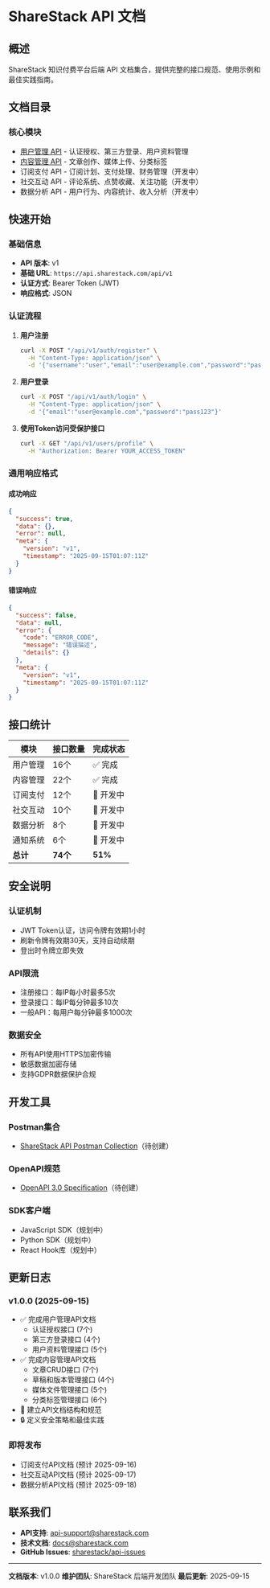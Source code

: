 # ShareStack API 文档

## 概述

ShareStack 知识付费平台后端 API 文档集合，提供完整的接口规范、使用示例和最佳实践指南。

## 文档目录

### 核心模块

- [用户管理 API](./user-management.md) - 认证授权、第三方登录、用户资料管理
- [内容管理 API](./content-management.md) - 文章创作、媒体上传、分类标签
- 订阅支付 API - 订阅计划、支付处理、财务管理（开发中）
- 社交互动 API - 评论系统、点赞收藏、关注功能（开发中）
- 数据分析 API - 用户行为、内容统计、收入分析（开发中）

## 快速开始

### 基础信息

- **API 版本**: v1
- **基础 URL**: `https://api.sharestack.com/api/v1`
- **认证方式**: Bearer Token (JWT)
- **响应格式**: JSON

### 认证流程

1. **用户注册**
   ```bash
   curl -X POST "/api/v1/auth/register" \
     -H "Content-Type: application/json" \
     -d '{"username":"user","email":"user@example.com","password":"pass123","user_type":"reader","agree_terms":true}'
   ```

2. **用户登录**
   ```bash
   curl -X POST "/api/v1/auth/login" \
     -H "Content-Type: application/json" \
     -d '{"email":"user@example.com","password":"pass123"}'
   ```

3. **使用Token访问受保护接口**
   ```bash
   curl -X GET "/api/v1/users/profile" \
     -H "Authorization: Bearer YOUR_ACCESS_TOKEN"
   ```

### 通用响应格式

#### 成功响应
```json
{
  "success": true,
  "data": {},
  "error": null,
  "meta": {
    "version": "v1",
    "timestamp": "2025-09-15T01:07:11Z"
  }
}
```

#### 错误响应
```json
{
  "success": false,
  "data": null,
  "error": {
    "code": "ERROR_CODE",
    "message": "错误描述",
    "details": {}
  },
  "meta": {
    "version": "v1",
    "timestamp": "2025-09-15T01:07:11Z"
  }
}
```

## 接口统计

| 模块 | 接口数量 | 完成状态 |
|------|----------|----------|
| 用户管理 | 16个 | ✅ 完成 |
| 内容管理 | 22个 | ✅ 完成 |
| 订阅支付 | 12个 | 🚧 开发中 |
| 社交互动 | 10个 | 🚧 开发中 |
| 数据分析 | 8个 | 🚧 开发中 |
| 通知系统 | 6个 | 🚧 开发中 |
| **总计** | **74个** | **51%** |

## 安全说明

### 认证机制
- JWT Token认证，访问令牌有效期1小时
- 刷新令牌有效期30天，支持自动续期
- 登出时令牌立即失效

### API限流
- 注册接口：每IP每小时最多5次
- 登录接口：每IP每分钟最多10次
- 一般API：每用户每分钟最多1000次

### 数据安全
- 所有API使用HTTPS加密传输
- 敏感数据加密存储
- 支持GDPR数据保护合规

## 开发工具

### Postman集合
- [ShareStack API Postman Collection](./postman/sharestack-api.json)（待创建）

### OpenAPI规范
- [OpenAPI 3.0 Specification](./openapi/sharestack-api.yaml)（待创建）

### SDK客户端
- JavaScript SDK（规划中）
- Python SDK（规划中）
- React Hook库（规划中）

## 更新日志

### v1.0.0 (2025-09-15)
- ✅ 完成用户管理API文档
  - 认证授权接口 (7个)
  - 第三方登录接口 (4个)
  - 用户资料管理接口 (5个)
- ✅ 完成内容管理API文档
  - 文章CRUD接口 (7个)
  - 草稿和版本管理接口 (4个)
  - 媒体文件管理接口 (5个)
  - 分类标签管理接口 (6个)
- 📝 建立API文档结构和规范
- 🔒 定义安全策略和最佳实践

### 即将发布
- 订阅支付API文档 (预计 2025-09-16)
- 社交互动API文档 (预计 2025-09-17)
- 数据分析API文档 (预计 2025-09-18)

## 联系我们

- **API支持**: api-support@sharestack.com
- **技术文档**: docs@sharestack.com
- **GitHub Issues**: [sharestack/api-issues](https://github.com/rcnn/sharestack/issues)

---

**文档版本**: v1.0.0
**维护团队**: ShareStack 后端开发团队
**最后更新**: 2025-09-15